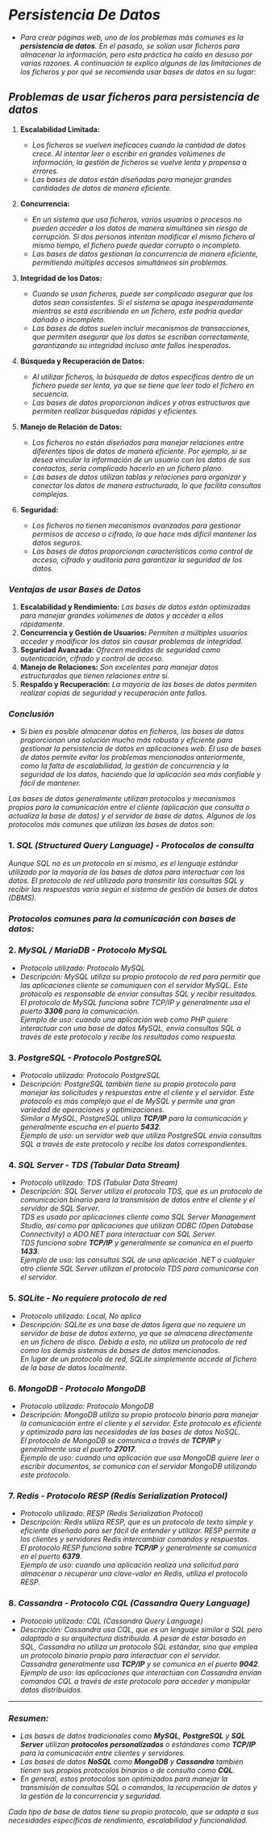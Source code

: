 <!-- Author: Daniel Benjamin Perez Morales -->
<!-- GitHub: https://github.com/DanielBenjaminPerezMoralesDev13 -->
<!-- GitLab: https://gitlab.com/DanielBenjaminPerezMoralesDev13 -->
<!-- Email: danielperezdev@proton.me -->

# ***Persistencia De Datos***

- *Para crear páginas web, uno de los problemas más comunes es la **persistencia de datos**. En el pasado, se solían usar ficheros para almacenar la información, pero esta práctica ha caído en desuso por varias razones. A continuación te explico algunas de las limitaciones de los ficheros y por qué se recomienda usar bases de datos en su lugar:*

## ***Problemas de usar ficheros para persistencia de datos***

1. **Escalabilidad Limitada:**
   - *Los ficheros se vuelven ineficaces cuando la cantidad de datos crece. Al intentar leer o escribir en grandes volúmenes de información, la gestión de ficheros se vuelve lenta y propensa a errores.*
   - *Las bases de datos están diseñadas para manejar grandes cantidades de datos de manera eficiente.*

2. **Concurrencia:**
   - *En un sistema que usa ficheros, varios usuarios o procesos no pueden acceder a los datos de manera simultánea sin riesgo de corrupción. Si dos personas intentan modificar el mismo fichero al mismo tiempo, el fichero puede quedar corrupto o incompleto.*
   - *Las bases de datos gestionan la concurrencia de manera eficiente, permitiendo múltiples accesos simultáneos sin problemas.*

3. **Integridad de los Datos:**
   - *Cuando se usan ficheros, puede ser complicado asegurar que los datos sean consistentes. Si el sistema se apaga inesperadamente mientras se está escribiendo en un fichero, este podría quedar dañado o incompleto.*
   - *Las bases de datos suelen incluir mecanismos de transacciones, que permiten asegurar que los datos se escriban correctamente, garantizando su integridad incluso ante fallos inesperados.*

4. **Búsqueda y Recuperación de Datos:**
   - *Al utilizar ficheros, la búsqueda de datos específicos dentro de un fichero puede ser lenta, ya que se tiene que leer todo el fichero en secuencia.*
   - *Las bases de datos proporcionan índices y otras estructuras que permiten realizar búsquedas rápidas y eficientes.*

5. **Manejo de Relación de Datos:**
   - *Los ficheros no están diseñados para manejar relaciones entre diferentes tipos de datos de manera eficiente. Por ejemplo, si se desea vincular la información de un usuario con los datos de sus contactos, sería complicado hacerlo en un fichero plano.*
   - *Las bases de datos utilizan tablas y relaciones para organizar y conectar los datos de manera estructurada, lo que facilita consultas complejas.*

6. **Seguridad:**
   - *Los ficheros no tienen mecanismos avanzados para gestionar permisos de acceso o cifrado, lo que hace más difícil mantener los datos seguros.*
   - *Las bases de datos proporcionan características como control de acceso, cifrado y auditoría para garantizar la seguridad de los datos.*

### ***Ventajas de usar Bases de Datos***

1. **Escalabilidad y Rendimiento:** *Las bases de datos están optimizadas para manejar grandes volúmenes de datos y acceder a ellos rápidamente.*
2. **Concurrencia y Gestión de Usuarios:** *Permiten a múltiples usuarios acceder y modificar los datos sin causar problemas de integridad.*
3. **Seguridad Avanzada:** *Ofrecen medidas de seguridad como autenticación, cifrado y control de acceso.*
4. **Manejo de Relaciones:** *Son excelentes para manejar datos estructurados que tienen relaciones entre sí.*
5. **Respaldo y Recuperación:** *La mayoría de las bases de datos permiten realizar copias de seguridad y recuperación ante fallos.*

### ***Conclusión***

- *Si bien es posible almacenar datos en ficheros, las bases de datos proporcionan una solución mucho más robusta y eficiente para gestionar la persistencia de datos en aplicaciones web. El uso de bases de datos permite evitar los problemas mencionados anteriormente, como la falta de escalabilidad, la gestión de concurrencia y la seguridad de los datos, haciendo que la aplicación sea más confiable y fácil de mantener.*

*Las bases de datos generalmente utilizan protocolos y mecanismos propios para la comunicación entre el cliente (aplicación que consulta o actualiza la base de datos) y el servidor de base de datos. Algunos de los protocolos más comunes que utilizan las bases de datos son:*

### 1. *SQL (Structured Query Language) - Protocolos de consulta*  

*Aunque SQL no es un protocolo en sí mismo, es el lenguaje estándar utilizado por la mayoría de las bases de datos para interactuar con los datos. El protocolo de red utilizado para transmitir las consultas SQL y recibir las respuestas varía según el sistema de gestión de bases de datos (DBMS).*

### *Protocolos comunes para la comunicación con bases de datos:*

### 2. *MySQL / MariaDB - Protocolo MySQL*  

- *Protocolo utilizado:* *Protocolo MySQL*  
- *Descripción:* *MySQL utiliza su propio protocolo de red para permitir que las aplicaciones cliente se comuniquen con el servidor MySQL. Este protocolo es responsable de enviar consultas SQL y recibir resultados.*  
   *El protocolo de MySQL funciona sobre TCP/IP y generalmente usa el puerto **3306** para la comunicación.*  
   *Ejemplo de uso: cuando una aplicación web como PHP quiere interactuar con una base de datos MySQL, envía consultas SQL a través de este protocolo y recibe los resultados como respuesta.*

### 3. *PostgreSQL - Protocolo PostgreSQL*  

- *Protocolo utilizado:* *Protocolo PostgreSQL*  
- *Descripción:* *PostgreSQL también tiene su propio protocolo para manejar las solicitudes y respuestas entre el cliente y el servidor. Este protocolo es más complejo que el de MySQL y permite una gran variedad de operaciones y optimizaciones.*  
   *Similar a MySQL, PostgreSQL utiliza **TCP/IP** para la comunicación y generalmente escucha en el puerto **5432**.*  
   *Ejemplo de uso: un servidor web que utiliza PostgreSQL envía consultas SQL a través de este protocolo y recibe los datos correspondientes.*

### 4. *SQL Server - TDS (Tabular Data Stream)*  

- *Protocolo utilizado:* *TDS (Tabular Data Stream)*  
- *Descripción:* *SQL Server utiliza el protocolo TDS, que es un protocolo de comunicación binario para la transmisión de datos entre el cliente y el servidor de SQL Server.*  
   *TDS es usado por aplicaciones cliente como SQL Server Management Studio, así como por aplicaciones que utilizan ODBC (Open Database Connectivity) o ADO.NET para interactuar con SQL Server.*  
   *TDS funciona sobre **TCP/IP** y generalmente se comunica en el puerto **1433**.*  
   *Ejemplo de uso: las consultas SQL de una aplicación .NET o cualquier otro cliente SQL Server utilizan el protocolo TDS para comunicarse con el servidor.*

### 5. *SQLite - No requiere protocolo de red*  

- *Protocolo utilizado:* *Local, No aplica*  
- *Descripción:* *SQLite es una base de datos ligera que no requiere un servidor de base de datos externo, ya que se almacena directamente en un fichero de disco. Debido a esto, no utiliza un protocolo de red como los demás sistemas de bases de datos mencionados.*  
   *En lugar de un protocolo de red, SQLite simplemente accede al fichero de la base de datos localmente.*

### 6. *MongoDB - Protocolo MongoDB*  

- *Protocolo utilizado:* *Protocolo MongoDB*  
- *Descripción:* *MongoDB utiliza su propio protocolo binario para manejar la comunicación entre el cliente y el servidor. Este protocolo es eficiente y optimizado para las necesidades de las bases de datos NoSQL.*  
   *El protocolo de MongoDB se comunica a través de **TCP/IP** y generalmente usa el puerto **27017**.*  
   *Ejemplo de uso: cuando una aplicación que usa MongoDB quiere leer o escribir documentos, se comunica con el servidor MongoDB utilizando este protocolo.*

### 7. *Redis - Protocolo RESP (Redis Serialization Protocol)*  

- *Protocolo utilizado:* *RESP (Redis Serialization Protocol)*  
- *Descripción:* *Redis utiliza RESP, que es un protocolo de texto simple y eficiente diseñado para ser fácil de entender y utilizar. RESP permite a los clientes y servidores Redis intercambiar comandos y respuestas.*  
   *El protocolo RESP funciona sobre **TCP/IP** y generalmente se comunica en el puerto **6379**.*  
   *Ejemplo de uso: cuando una aplicación realiza una solicitud para almacenar o recuperar una clave-valor en Redis, utiliza el protocolo RESP.*

### 8. *Cassandra - Protocolo CQL (Cassandra Query Language)*  

- *Protocolo utilizado:* *CQL (Cassandra Query Language)*  
- *Descripción:* *Cassandra usa CQL, que es un lenguaje similar a SQL pero adaptado a su arquitectura distribuida. A pesar de estar basado en SQL, Cassandra no utiliza un protocolo SQL estándar, sino que emplea un protocolo binario propio para interactuar con el servidor.*  
   *Cassandra generalmente usa **TCP/IP** y se comunica en el puerto **9042**.*  
   *Ejemplo de uso: las aplicaciones que interactúan con Cassandra envían comandos CQL a través de este protocolo para acceder y manipular datos distribuidos.*

---

### *Resumen:*

- *Las bases de datos tradicionales como **MySQL**, **PostgreSQL** y **SQL Server** utilizan **protocolos personalizados** o estándares como **TCP/IP** para la comunicación entre clientes y servidores.*  
- *Las bases de datos **NoSQL** como **MongoDB** y **Cassandra** también tienen sus propios protocolos binarios o de consulta como **CQL**.*  
- *En general, estos protocolos son optimizados para manejar la transmisión de consultas SQL o comandos, la recuperación de datos y la gestión de la concurrencia y seguridad.*

*Cada tipo de base de datos tiene su propio protocolo, que se adapta a sus necesidades específicas de rendimiento, escalabilidad y funcionalidad.*
